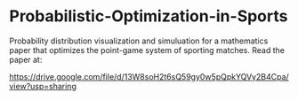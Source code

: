 # Probabilistic-Optimization-in-Sports

Probability distribution visualization and simuluation for a mathematics paper that optimizes the point-game system of sporting matches.
Read the paper at:

https://drive.google.com/file/d/13W8soH2t6sQ59gy0w5pQpkYQVy2B4Cpa/view?usp=sharing
